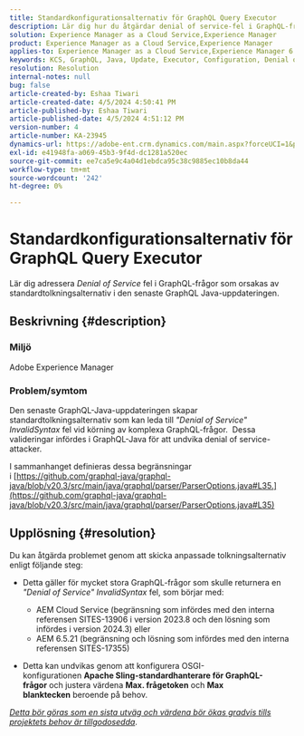 ```yaml
---
title: Standardkonfigurationsalternativ för GraphQL Query Executor
description: Lär dig hur du åtgärdar denial of service-fel i GraphQL-frågor som orsakas av standardtolkningsalternativ.
solution: Experience Manager as a Cloud Service,Experience Manager
product: Experience Manager as a Cloud Service,Experience Manager
applies-to: Experience Manager as a Cloud Service,Experience Manager 6.5
keywords: KCS, GraphQL, Java, Update, Executor, Configuration, Denial of service, OSGI Configuration, Apache Sling Default GraphQL Query, Max Query Tokens, Max Whitespaces-token
resolution: Resolution
internal-notes: null
bug: false
article-created-by: Eshaa Tiwari
article-created-date: 4/5/2024 4:50:41 PM
article-published-by: Eshaa Tiwari
article-published-date: 4/5/2024 4:51:12 PM
version-number: 4
article-number: KA-23945
dynamics-url: https://adobe-ent.crm.dynamics.com/main.aspx?forceUCI=1&pagetype=entityrecord&etn=knowledgearticle&id=8a2bd99c-6cf3-ee11-904b-6045bd026dc7
exl-id: e41948fa-a069-45b3-9f4d-dc1281a520ec
source-git-commit: ee7ca5e9c4a04d1ebdca95c38c9885ec10b8da44
workflow-type: tm+mt
source-wordcount: '242'
ht-degree: 0%

---
```


# Standardkonfigurationsalternativ för GraphQL Query Executor


Lär dig adressera *Denial of Service* fel i GraphQL-frågor som orsakas av standardtolkningsalternativ i den senaste GraphQL Java-uppdateringen.

## Beskrivning {#description}


### Miljö

Adobe Experience Manager

### Problem/symtom

Den senaste GraphQL-Java-uppdateringen skapar standardtolkningsalternativ som kan leda till *&quot;Denial of Service&quot; InvalidSyntax* fel vid körning av komplexa GraphQL-frågor.  Dessa valideringar infördes i GraphQL-Java för att undvika denial of service-attacker.

I sammanhanget definieras dessa begränsningar i [https://github.com/graphql-java/graphql-java/blob/v20.3/src/main/java/graphql/parser/ParserOptions.java#L35.](https://github.com/graphql-java/graphql-java/blob/v20.3/src/main/java/graphql/parser/ParserOptions.java#L35)


## Upplösning {#resolution}


Du kan åtgärda problemet genom att skicka anpassade tolkningsalternativ enligt följande steg:

- Detta gäller för mycket stora GraphQL-frågor som skulle returnera en *&quot;Denial of Service&quot; InvalidSyntax* fel, som börjar med:



   - AEM Cloud Service (begränsning som infördes med den interna referensen SITES-13906 i version 2023.8 och den lösning som infördes i version 2024.3) eller
   - AEM 6.5.21 (begränsning och lösning som infördes med den interna referensen SITES-17355)


- Detta kan undvikas genom att konfigurera OSGI-konfigurationen <b>Apache Sling-standardhanterare för GraphQL-frågor</b> och justera värdena <b>Max. frågetoken</b> och <b>Max blanktecken</b> beroende på behov.


*<u>Detta bör göras som en sista utväg och värdena bör ökas gradvis tills projektets behov är tillgodosedda</u>*.
